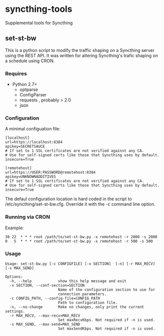 # syncthing-tools
Supplemental tools for Syncthing

## set-st-bw
This is a python script to modify the traffic shaping on a Syncthing server 
using the REST API.  It was written for altering Syncthing's trafic shaping on a
schedule using CRON.

### Requires
* Python 2.7+
  * optparse
  * ConfigParser
  * requests , probably > 2.0
  * json


### Configuration
A minimal configuation file:
```
[localhost]
url=https://localhost:8384
apikey=SECRETSAUCE
# If set to 1 SSL certificates are not verified against any CA. 
# Use for self-signed certs like those that Syncthing uses by default.
insecure=True

[remotehost]
url=https://USER:PASSWORD@remotehost:8384
apikey=UNKNOWNADDITIVES
# If set to 1 SSL certificates are not verified against any CA. 
# Use for self-signed certs like those that Syncthing uses by default.
insecure=True
```
The defaul configuration location is hard coded in the script to 
/etc/syncthing/set-st-bw.cfg. Override it with the -c command line option.

### Running via CRON

Example:
```
30 22  * * * root /path/to/set-st-bw.py -x remotehost -r 2000 -s 2000 
0   5  * * * root /path/to/set-st-bw.py -x remotehost -r 500 -s 500
```


### Usage
```
Usage: set-st-bw.py [-c CONFIGFILE] [-x SECTION]  [-n] [-r MAX_RECV] [-s MAX_SEND]

Options:
  -h, --help            show this help message and exit
  -x SECTION, --conf-section=SECTION
                        Name of the configuration section to use for
                        connection parameters.
  -c CONFIG_PATH, --config-file=CONFIG_PATH
                        Path to configuration file.
  -n, --no-change       Make no changes, only print the current settings.
  -r MAX_RECV, --max-recv=MAX_RECV
                        Set maxRecvKbps. Not required if -n is used.
  -s MAX_SEND, --max-send=MAX_SEND
                        Set maxSendKbps. Not required if -n is used.

```
